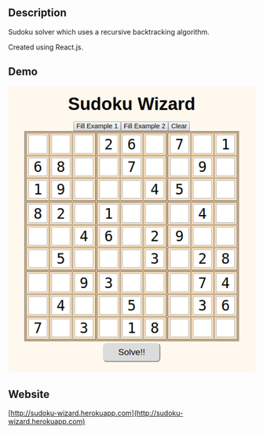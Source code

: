 ## Description

Sudoku solver which uses a recursive backtracking algorithm.

Created using React.js.

## Demo

!['Main'](https://github.com/ryan-olejnik/Sudoku-Solver/blob/master/public/sudoku-wizard.gif)


## Website

[http://sudoku-wizard.herokuapp.com](http://sudoku-wizard.herokuapp.com)
